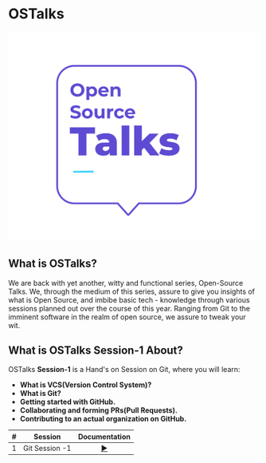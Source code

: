 # OSTalks

![](.gitbook/assets/ostalks_logo.png)

## What is OSTalks?

We are back with yet another, witty and functional series, Open-Source Talks. We, through the medium of this series, assure to give you insights of what is Open Source, and imbibe basic tech - knowledge through various sessions planned out over the course of this year. Ranging from Git to the imminent software in the realm of open source, we assure to tweak your wit.

## What is OSTalks Session-1 About?

OSTalks **Session-1** is a Hand's on Session on Git, where you will learn:

-   **What is VCS(Version Control System)?**
-   **What is Git?**
-   **Getting started with GitHub.**
-   **Collaborating and forming PRs(Pull Requests).**
-   **Contributing to an actual organization on GitHub.**

|  #  |    Session     |                   Documentation                   |
| :-: | :------------: | :-----------------------------------------------: |
|  1  | Git Session -1 | [▶️](https://docs.oscvitap.org/ostalks/session-1) |
